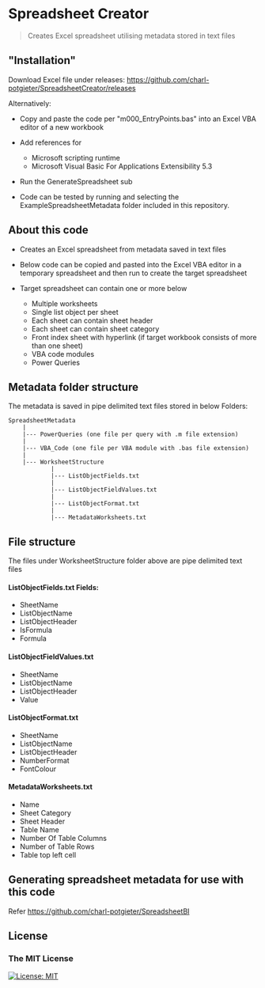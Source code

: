 # Spreadsheet Creator

> Creates Excel spreadsheet utilising metadata stored in text files


## "Installation"

Download Excel file under releases:
https://github.com/charl-potgieter/SpreadsheetCreator/releases


Alternatively:
- Copy and paste the code per "m000_EntryPoints.bas" into an Excel VBA editor of a new workbook
- Add references for 
    - Microsoft scripting runtime
    - Microsoft Visual Basic For Applications Extensibility 5.3
-  Run the GenerateSpreadsheet sub

- Code can be tested by running and selecting the ExampleSpreadsheetMetadata folder included in this repository.


## About this code

- Creates an Excel spreadsheet from metadata saved in text files

- Below code can be copied and pasted into the Excel VBA editor in a  temporary spreadsheet and then run to create the target spreadsheet

- Target spreadsheet can contain one or more below
    - Multiple worksheets
    - Single list object per sheet
    - Each sheet can contain sheet header
    - Each sheet can contain sheet category
    - Front index sheet with hyperlink (if target workbook consists of more than one  sheet)
    - VBA code modules
    - Power Queries


## Metadata folder structure

The metadata is saved in pipe delimited text files stored in below Folders:

    SpreadsheetMetadata
        |
        |--- PowerQueries (one file per query with .m file extension)
        |
        |--- VBA_Code (one file per VBA module with .bas file extension)
        |
        |--- WorksheetStructure
                |
                |--- ListObjectFields.txt
                |
                |--- ListObjectFieldValues.txt
                |
                |--- ListObjectFormat.txt
                |
                |--- MetadataWorksheets.txt


## File structure

The files under WorksheetStructure folder above are pipe delimited text files

#### ListObjectFields.txt Fields:
 - SheetName
 - ListObjectName
 - ListObjectHeader
 - IsFormula
 - Formula

#### ListObjectFieldValues.txt
- SheetName
- ListObjectName
- ListObjectHeader
- Value

#### ListObjectFormat.txt
- SheetName
- ListObjectName
- ListObjectHeader
- NumberFormat
- FontColour

#### MetadataWorksheets.txt
- Name
- Sheet Category
- Sheet Header
- Table Name
- Number Of Table Columns
- Number of Table Rows
- Table top left cell


## Generating spreadsheet metadata for use with this code
Refer https://github.com/charl-potgieter/SpreadsheetBI

 ## License

### The MIT License
[![License: MIT](https://img.shields.io/badge/License-MIT-yellow.svg)](https://opensource.org/licenses/MIT) 
